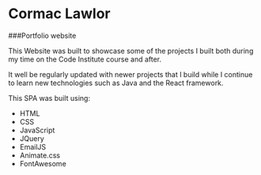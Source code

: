 # Cormac Lawlor

###Portfolio website

This Website was built to showcase some of the projects I built both during my time on the Code Institute course and after.

It well be regularly updated with newer projects that I build while I continue to learn new technologies such as Java and the React framework.

This SPA was built using:
 * HTML
 * CSS
 * JavaScript
 * JQuery
 * EmailJS
 * Animate.css
 * FontAwesome
 